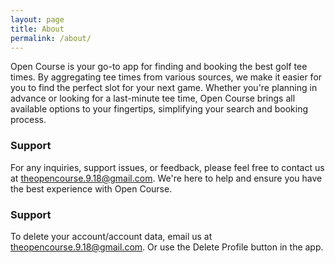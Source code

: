 ```yaml
---
layout: page
title: About
permalink: /about/
---
```


Open Course is your go-to app for finding and booking the best golf tee times. By aggregating tee times from various sources, we make it easier for you to find the perfect slot for your next game. Whether you're planning in advance or looking for a last-minute tee time, Open Course brings all available options to your fingertips, simplifying your search and booking process.

### Support

For any inquiries, support issues, or feedback, please feel free to contact us at [theopencourse.9.18@gmail.com](mailto:theopencourse.9.18@gmail.com). We're here to help and ensure you have the best experience with Open Course.

### Support

To delete your account/account data, email us at [theopencourse.9.18@gmail.com](mailto:theopencourse.9.18@gmail.com). Or use the Delete Profile button in the app.
